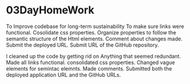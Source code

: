 # 03DayHomeWork
To Improve codebase for long-term sustainability
To make sure links were functional.
Cosolidate css properties.
Organize properties to follow the semantic structure of the Html elements.
Comment about changes made. 
Submit the deployed URL.
Submit URL of the GitHub repository.


I cleaned up the code by getting rid on Anything that seemed redundant.
Made all links functional.
consolidated css properties.
Changed vague elements for semintac elemnts.
Made comments.
Submitted both the deployed application URL and the GitHub URLs.
